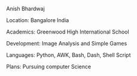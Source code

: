 Anish Bhardwaj

Location:
Bangalore India

Academics:
Greenwood High International School

Development:
Image Analysis and Simple Games

Languages:
Python, AWK, Bash, Dash, Shell Script

Plans:
Pursuing computer Science
